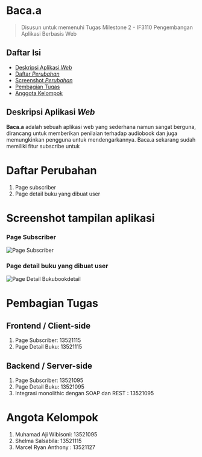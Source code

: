 # Baca.a

> Disusun untuk memenuhi Tugas Milestone 2 - IF3110 Pengembangan Aplikasi Berbasis Web

## Daftar Isi

- [Deskripsi Aplikasi _Web_](#deskripsi-aplikasi-web)
- [Daftar _Perubahan_](#daftar-perubahan)
- [Screenshot _Perubahan_](#screenshot-perubahan)
- [Pembagian Tugas](#pembagian-tugas)
- [Anggota Kelompok](#anggota-kelompok)

## Deskripsi Aplikasi _Web_

**Baca.a** adalah sebuah aplikasi web yang sederhana namun sangat berguna, dirancang untuk memberikan penilaian terhadap audiobook dan juga memungkinkan pengguna untuk mendengarkannya. Baca.a sekarang sudah memiliki fitur subscribe untuk

# Daftar Perubahan

1. Page subscriber
2. Page detail buku yang dibuat user

# Screenshot tampilan aplikasi

### Page Subscriber

![Page Subscriber](./doc/screenshots/subscriber.png)

### Page detail buku yang dibuat user

![Page Detail Buku](./doc/screenshots/.png)bookdetail

# Pembagian Tugas

## Frontend / Client-side

1. Page Subscriber: 13521115
2. Page Detail Buku: 13521115

## Backend / Server-side

1. Page Subscriber: 13521095
2. Page Detail Buku: 13521095
3. Integrasi monolithic dengan SOAP dan REST : 13521095

# Angota Kelompok

1. Muhamad Aji Wibisoni: 13521095
2. Shelma Salsabila: 13521115
3. Marcel Ryan Anthony : 13521127
